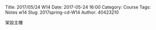 Title: 2017/05/24 W14
Date: 2017-05-24 16:00
Category: Course
Tags: Notes  w14
Slug: 2017spring-cd-W14
Author: 40423210

架設主機

